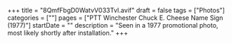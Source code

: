 +++
title = "8QmfFbgD0WatvV033TvI.avif"
draft = false
tags = ["Photos"]
categories = [""]
pages = ["PTT Winchester Chuck E. Cheese Name Sign (1977)"]
startDate = ""
description = "Seen in a 1977 promotional photo, most likely shortly after installation."
+++
